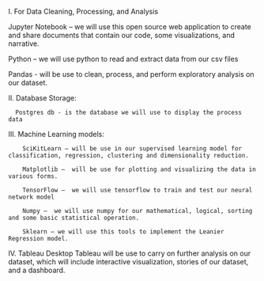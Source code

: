 I. For Data Cleaning, Processing, and Analysis

Jupyter Notebook – we will use this open source web application to create and share documents that contain our code, some visualizations, and narrative.

Python – we will use python to read and extract data from our csv files

Pandas - will be use to clean, process, and perform exploratory analysis on our dataset.

II. Database Storage:

      Postgres db - is the database we will use to display the process data

III. Machine Learning models:

        SciKitLearn – will be use in our supervised learning model for classification, regression, clustering and dimensionality reduction.

        Matplotlib –  will be use for plotting and visualizing the data in various forms.

        TensorFlow –  we will use tensorflow to train and test our neural network model

        Numpy –  we will use numpy for our mathematical, logical, sorting and some basic statistical operation.

        Sklearn – we will use this tools to implement the Leanier Regression model.



IV. Tableau Desktop
Tableau will be use to carry on further analysis on our dataset, which will include interactive visualization, stories of our dataset, and a dashboard.

